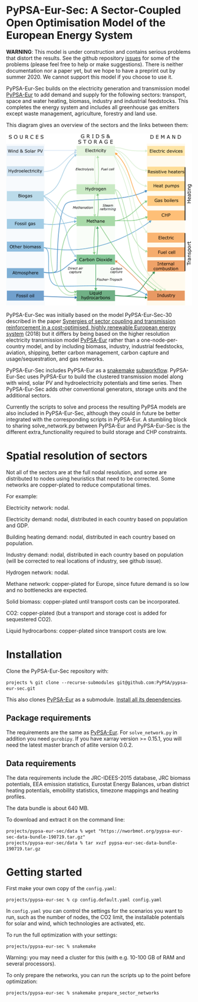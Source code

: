 # PyPSA-Eur-Sec: A Sector-Coupled Open Optimisation Model of the European Energy System



**WARNING**: This model is under construction and contains serious
problems that distort the results. See the github repository
[issues](https://github.com/PyPSA/pypsa-eur-sec/issues) for some of
the problems (please feel free to help or make suggestions). There is
neither documentation nor a paper yet, but we hope to have a preprint
out by summer 2020. We cannot support this model if you choose to use
it.


PyPSA-Eur-Sec builds on the electricity generation and transmission
model [PyPSA-Eur](https://github.com/PyPSA/pypsa-eur) to add demand
and supply for the following sectors: transport, space and water
heating, biomass, industry and industrial feedstocks. This completes
the energy system and includes all greenhouse gas emitters except
waste management, agriculture, forestry and land use.

This diagram gives an overview of the sectors and the links between
them:

![sector diagram](graphics/multisector_figure.png)


PyPSA-Eur-Sec was initially based on the model PyPSA-Eur-Sec-30 described
in the paper [Synergies of sector coupling and transmission
reinforcement in a cost-optimised, highly renewable European energy
system](https://arxiv.org/abs/1801.05290) (2018) but it differs by
being based on the higher resolution electricity transmission model
[PyPSA-Eur](https://github.com/PyPSA/pypsa-eur) rather than a
one-node-per-country model, and by including biomass, industry,
industrial feedstocks, aviation, shipping, better carbon management,
carbon capture and usage/sequestration, and gas networks.


PyPSA-Eur-Sec includes PyPSA-Eur as a
[snakemake](https://snakemake.readthedocs.io/en/stable/index.html)
[subworkflow](https://snakemake.readthedocs.io/en/stable/snakefiles/modularization.html#snakefiles-sub-workflows). PyPSA-Eur-Sec
uses PyPSA-Eur to build the clustered transmission model along with
wind, solar PV and hydroelectricity potentials and time series. Then
PyPSA-Eur-Sec adds other conventional generators, storage units and
the additional sectors.

Currently the scripts to solve and process the resulting PyPSA models
are also included in PyPSA-Eur-Sec, although they could in future be
better integrated with the corresponding scripts in PyPSA-Eur. A
stumbling block to sharing solve_network.py between PyPSA-Eur and
PyPSA-Eur-Sec is the different extra_functionality required to build
storage and CHP constraints.

# Spatial resolution of sectors

Not all of the sectors are at the full nodal resolution, and some are
distributed to nodes using heuristics that need to be corrected. Some
networks are copper-plated to reduce computational times.

For example:

Electricity network: nodal.

Electricity demand: nodal, distributed in each country based on
population and GDP.

Building heating demand: nodal, distributed in each country based on
population.

Industry demand: nodal, distributed in each country based on
population (will be corrected to real locations of industry, see
github issue).

Hydrogen network: nodal.

Methane network: copper-plated for Europe, since future demand is so
low and no bottlenecks are expected.

Solid biomass: copper-plated until transport costs can be
incorporated.

CO2: copper-plated (but a transport and storage cost is added for
sequestered CO2).

Liquid hydrocarbons: copper-plated since transport costs are low.


# Installation

Clone the PyPSA-Eur-Sec repository with:
```shell
projects % git clone --recurse-submodules git@github.com:PyPSA/pypsa-eur-sec.git
```

This also clones [PyPSA-Eur](https://github.com/PyPSA/pypsa-eur)
as a submodule.
[Install all its dependencies](https://pypsa-eur.readthedocs.io/en/latest/installation.html).


## Package requirements

The requirements are the same as
[PyPSA-Eur](https://github.com/PyPSA/pypsa-eur). For
`solve_network.py` in addition you need `gurobipy`.  If you have
xarray version >= 0.15.1, you will need the latest master branch of
atlite version 0.0.2.


## Data requirements

The data requirements include the JRC-IDEES-2015 database, JRC biomass
potentials, EEA emission statistics, Eurostat Energy Balances, urban
district heating potentials, emobility statistics, timezone mappings
and heating profiles.

The data bundle is about 640 MB.

To download and extract it on the command line:
```shell
projects/pypsa-eur-sec/data % wget "https://nworbmot.org/pypsa-eur-sec-data-bundle-190719.tar.gz"
projects/pypsa-eur-sec/data % tar xvzf pypsa-eur-sec-data-bundle-190719.tar.gz
```


# Getting started

First make your own copy of the `config.yaml`:
```shell
projects/pypsa-eur-sec % cp config.default.yaml config.yaml
```

In `config.yaml` you can control the settings for the scenarios you
want to run, such as the number of nodes, the CO2 limit, the
installable potentials for solar and wind, which technologies are
activated, etc.

To run the full optimization with your settings:
```shell
projects/pypsa-eur-sec % snakemake
```

Warning: you may need a cluster for this (with e.g. 10-100 GB of RAM
and several processors).

To only prepare the networks, you can run the scripts up to the point before optimization:
```shell
projects/pypsa-eur-sec % snakemake prepare_sector_networks
```
